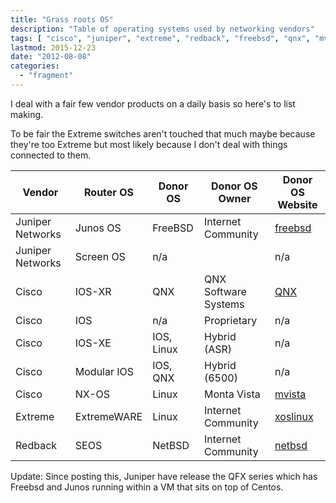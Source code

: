 ```yaml
---
title: "Grass roots OS"
description: "Table of operating systems used by networking vendors"
tags: [ "cisco", "juniper", "extreme", "redback", "freebsd", "qnx", "mvista", "xoslinux", "netbsd"]
lastmod: 2015-12-23
date: "2012-08-08"
categories:
  - "fragment"
---
```

I deal with a fair few vendor products on a daily basis so here's to list making.

To be fair the Extreme switches aren't touched that much maybe because they're too Extreme but most likely because I don't deal with things connected to them.

| Vendor           | Router OS   | Donor OS   | Donor OS Owner       | Donor OS Website |
|------------------|-------------|------------|----------------------|------------------|
| Juniper Networks | Junos OS    | FreeBSD    | Internet Community   | [freebsd][3]     |
| Juniper Networks | Screen OS   | n/a        |                      | n/a              |
| Cisco            | IOS-XR      | QNX        | QNX Software Systems | [QNX][4]         |
| Cisco            | IOS         | n/a        | Proprietary          | n/a              |
| Cisco            | IOS-XE      | IOS, Linux | Hybrid (ASR)         | n/a              |
| Cisco            | Modular IOS | IOS, QNX   | Hybrid (6500)        | n/a              |
| Cisco            | NX-OS       | Linux      | Monta Vista          | [mvista][5]      |
| Extreme          | ExtremeWARE | Linux      | Internet Community   | [xoslinux][6]    |
| Redback          | SEOS        | NetBSD     | Internet Community   | [netbsd][7]      |

Update: Since posting this, Juniper have release the QFX series which has Freebsd and Junos running within a VM that sits on top of Centos.

[1]: http://blog.network2501.com/2012/08/08/grass-roots-os/#disqus_thread
[2]: http://blog.network2501.com/categories/fragment
[3]: http://blog.network2501.com/www.freebsd.org
[4]: http://blog.network2501.com/www.qnx.com
[5]: http://blog.network2501.com/www.mvista.com
[6]: http://blog.network2501.com/www.xoslinux.org
[7]: http://blog.network2501.com/www.netbsd.org
